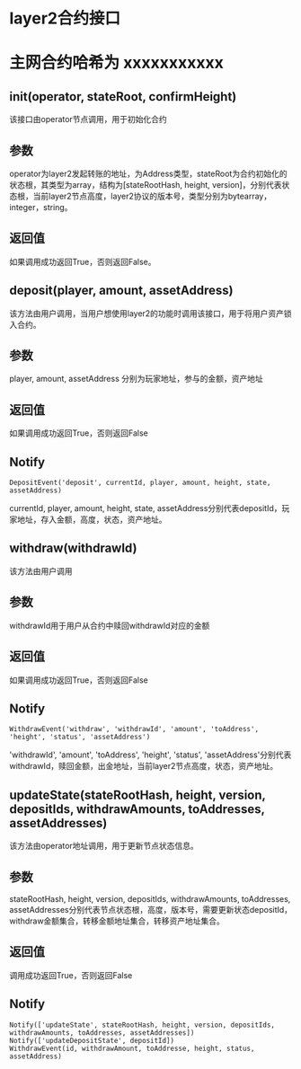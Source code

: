# layer2合约接口
# 主网合约哈希为 xxxxxxxxxxx
## init(operator, stateRoot, confirmHeight)
该接口由operator节点调用，用于初始化合约
## 参数
operator为layer2发起转账的地址，为Address类型，stateRoot为合约初始化的状态根，其类型为array，结构为[stateRootHash, height, version]，分别代表状态根，当前layer2节点高度，layer2协议的版本号，类型分别为bytearray，integer，string。
## 返回值
如果调用成功返回True，否则返回False。
## deposit(player, amount, assetAddress)
该方法由用户调用，当用户想使用layer2的功能时调用该接口，用于将用户资产锁入合约。
## 参数
player, amount, assetAddress 分别为玩家地址，参与的金额，资产地址
## 返回值
如果调用成功返回True，否则返回False
## Notify
```
DepositEvent('deposit', currentId, player, amount, height, state, assetAddress)
```
currentId, player, amount, height, state, assetAddress分别代表depositId，玩家地址，存入金额，高度，状态，资产地址。
## withdraw(withdrawId)
该方法由用户调用
## 参数
withdrawId用于用户从合约中赎回withdrawId对应的金额
## 返回值
如果调用成功返回True，否则返回False
## Notify
```
WithdrawEvent('withdraw', 'withdrawId', 'amount', 'toAddress', 'height', 'status', 'assetAddress')

```
'withdrawId', 'amount', 'toAddress', 'height', 'status', 'assetAddress'分别代表withdrawId，赎回金额，出金地址，当前layer2节点高度，状态，资产地址。
## updateState(stateRootHash, height, version, depositIds, withdrawAmounts, toAddresses, assetAddresses)
该方法由operator地址调用，用于更新节点状态信息。
## 参数
stateRootHash, height, version, depositIds, withdrawAmounts, toAddresses, assetAddresses分别代表节点状态根，高度，版本号，需要更新状态depositId，withdraw金额集合，转移金额地址集合，转移资产地址集合。
## 返回值
调用成功返回True，否则返回False
## Notify
```
Notify(['updateState', stateRootHash, height, version, depositIds, withdrawAmounts, toAddresses, assetAddresses])
Notify(['updateDepositState', depositId])
WithdrawEvent(id, withdrawAmount, toAddresse, height, status, assetAddress)
```